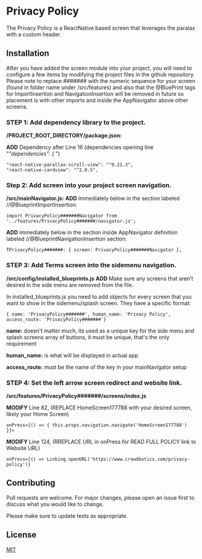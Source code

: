 # Privacy Policy

The Privacy Policy is a ReactNative based screen that leverages the paralax with a custom header.

## Installation

After you have added the screen module into your project, you will need to configure a few items by modifying the project
files in the github repository. Please note to replace ####### with the numeric sequence for your screen (found in folder name under /src/features) and also that the @BluePrint tags for ImportInsertion and NavigationInsertion will be removed in future so placement is with other imports and inside the AppNavigator above other screens.

### STEP 1: Add dependency library to the project.

**/PROJECT_ROOT_DIRECTORY/package.json:**

**ADD** Dependency after Line 16 (dependencies opening line "_"dependencies": {_ ")

```
"react-native-parallax-scroll-view": "^0.21.3",
"react-native-cardview": "^2.0.5",
```

### Step 2: Add screen into your project screen navigation.

**/src/mainNavigator.js:**
**ADD** immediately below in the section labeled //@BlueprintImportInsertion:

`import PrivacyPolicy#######Navigator from '../features/PrivacyPolicy#######/navigator.js';`

**ADD** immediately below in the section inside AppNavigator definition labeled //@BlueprintNavigationInsertion section:

`TPrivacyPolicy#######: { screen: PrivacyPolicy#######Navigator },`

### STEP 3: Add Terms screen into the sidemenu navigation.

**/src/config/installed_blueprints.js**
**ADD**
Make sure any screens that aren’t desired in the side menu are removed from the file.

In installed_blueprints.js you need to add objects for every screen that you want to show in the sidemenu/splash screen.
They have a specific format:

`{ name: 'PrivacyPolicy#######', human_name: 'Privacy Policy', access_route: 'PrivacyPolicy#######'}`

**name:** doesn't matter much, its used as a unique key for the side menu and splash screens array of
buttons, it must be unique, that's the only requirement

**human_name:** is what will be displayed in actual app

**access_route:** must be the name of the key in your mainNavigator setup

### STEP 4: Set the left arrow screen redirect and website link.

**/src/features/PrivacyPolicy#######/screens/index.js**

**MODIFY** Line 82, (REPLACE HomeScreen177788 with your desired screen, likely your Home Screen)

`onPress={() => { this.props.navigation.navigate('HomeScreen177788') }}>`

**MODIFY** Line 124, (RREPLACE URL in onPress for READ FULL POLICY link to Website URL)

`onPress={() => Linking.openURL('https://www.crowdbotics.com/privacy-policy')} `

## Contributing

Pull requests are welcome. For major changes, please open an issue first to discuss what you would like to change.

Please make sure to update tests as appropriate.

## License

[MIT](https://choosealicense.com/licenses/mit/)
